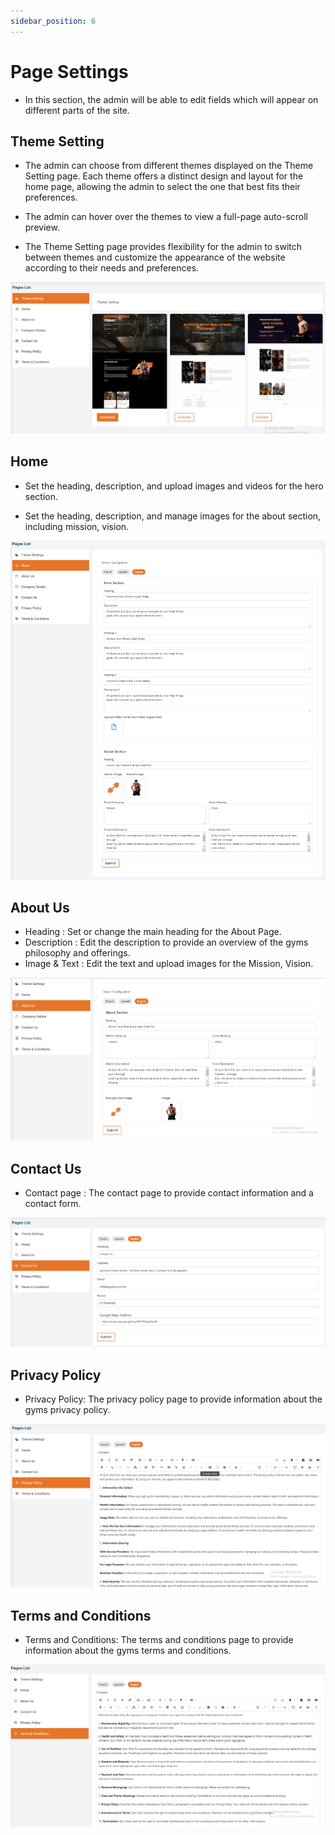 ```yaml
---
sidebar_position: 6
---
```


# Page Settings

- In this section, the admin will be able to edit fields which will appear on different parts of the site.

## Theme Setting

- The admin can choose from different themes displayed on the Theme Setting page. Each theme offers a distinct design and layout for the home page, allowing the admin to select the one that best fits their preferences.

- The admin can hover over the themes to view a full-page auto-scroll preview.

- The Theme Setting page provides flexibility for the admin to switch between themes and customize the appearance of the website according to their needs and preferences.

![Theme Setting](./img/t.png)

## Home #

- Set the heading, description, and upload images and videos for the hero section.

- Set the heading, description, and manage images for the about section, including mission, vision.


![Home](./img/home.png)

## About Us #

- Heading : Set or change the main heading for the About Page.
- Description : Edit the description to provide an overview of the gyms philosophy and offerings.
- Image & Text : Edit the text and upload images for the Mission, Vision.

![About Us](./img/a.png)


## Contact Us #

- Contact page : The contact page to provide contact information and a contact form.

![Contact Us](./img/co.png)

## Privacy Policy #

- Privacy Policy: The privacy policy page to provide information about the gyms privacy policy.

![Privacy Policy](./img/p.png)

## Terms and Conditions #

- Terms and Conditions: The terms and conditions page to provide information about the gyms terms and conditions.

![Terms and Conditions](./img/tc.png)   